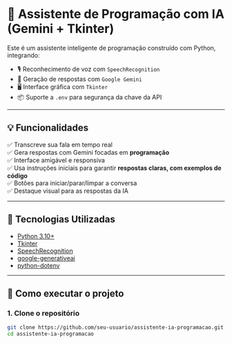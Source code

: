 # 🧠 Assistente de Programação com IA (Gemini + Tkinter)

Este é um assistente inteligente de programação construído com Python, integrando:
- 🎙️ Reconhecimento de voz com `SpeechRecognition`
- 🤖 Geração de respostas com `Google Gemini`
- 🖥️ Interface gráfica com `Tkinter`
- 📦 Suporte a `.env` para segurança da chave da API

---

## 💡 Funcionalidades

✅ Transcreve sua fala em tempo real  
✅ Gera respostas com Gemini focadas em **programação**  
✅ Interface amigável e responsiva  
✅ Usa instruções iniciais para garantir **respostas claras, com exemplos de código**  
✅ Botões para iniciar/parar/limpar a conversa  
✅ Destaque visual para as respostas da IA

---

## 🧪 Tecnologias Utilizadas

- [Python 3.10+](https://www.python.org/)
- [Tkinter](https://docs.python.org/3/library/tkinter.html)
- [SpeechRecognition](https://pypi.org/project/SpeechRecognition/)
- [google-generativeai](https://pypi.org/project/google-generativeai/)
- [python-dotenv](https://pypi.org/project/python-dotenv/)

---

## 🚀 Como executar o projeto

### 1. Clone o repositório

```bash
git clone https://github.com/seu-usuario/assistente-ia-programacao.git
cd assistente-ia-programacao
